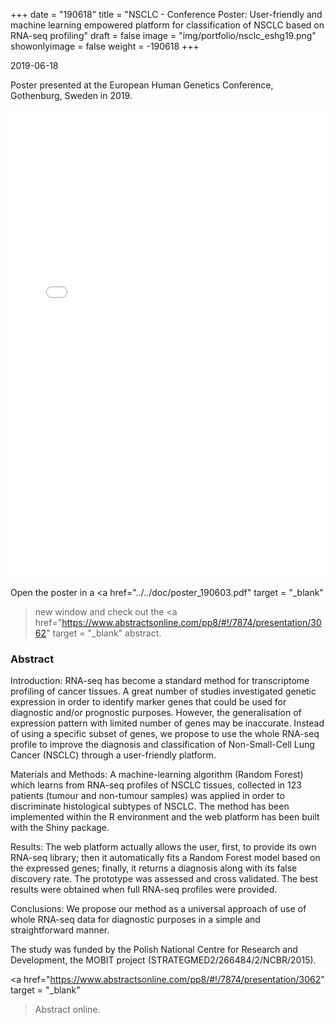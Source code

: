 +++
date = "190618"
title = "NSCLC - Conference Poster: User-friendly and machine learning empowered platform for classification of NSCLC based on RNA-seq profiling"
draft = false
image = "img/portfolio/nsclc_eshg19.png"
showonlyimage = false
weight = -190618
+++

2019-06-18

Poster presented at the European Human Genetics Conference,
Gothenburg, Sweden in 2019.
<!--more-->
<embed src="../../doc/poster_190603.pdf" width="100%" height="750"> 

Open the poster in a <a href="../../doc/poster_190603.pdf" target = "_blank"
>new window <i class="fas fa-external-link-alt"></i></a>
and check out the <a href="https://www.abstractsonline.com/pp8/#!/7874/presentation/3062" target = "_blank"
>abstract</a>.

### Abstract

Introduction: RNA-seq has become a standard method for
transcriptome profiling of cancer tissues. A great number of
studies investigated genetic expression in order to identify
marker genes that could be used for diagnostic and/or
prognostic purposes. However, the generalisation of expression
pattern with limited number of genes may be inaccurate.
Instead of using a specific subset of genes, we propose to use
the whole RNA-seq profile to improve the diagnosis and
classification of Non-Small-Cell Lung Cancer (NSCLC) through a
user-friendly platform.

Materials and Methods: A machine-learning algorithm
(Random Forest) which learns from RNA-seq profiles of NSCLC tissues,
collected in 123 patients (tumour and non-tumour samples) was
applied in order to discriminate histological subtypes of
NSCLC. The method has been implemented within the R
environment and the web platform has been built with the Shiny
package.

Results: The web platform actually allows the user, first, to
provide its own RNA-seq library; then it automatically fits a
Random Forest model based on the expressed genes; finally, it
returns a diagnosis along with its false discovery rate. The
prototype was assessed and cross validated. The best results
were obtained when full RNA-seq profiles were provided.

Conclusions: We propose our method as a universal approach of
use of whole RNA-seq data for diagnostic purposes in a simple
and straightforward manner.

The study was funded by the Polish National Centre for
Research and Development, the MOBIT project
(STRATEGMED2/266484/2/NCBR/2015).

<a href="https://www.abstractsonline.com/pp8/#!/7874/presentation/3062" target = "_blank"
>Abstract online</a>.

[modeline]: # ( vim: set foldlevel=0 spell spelllang=en_gb: )
